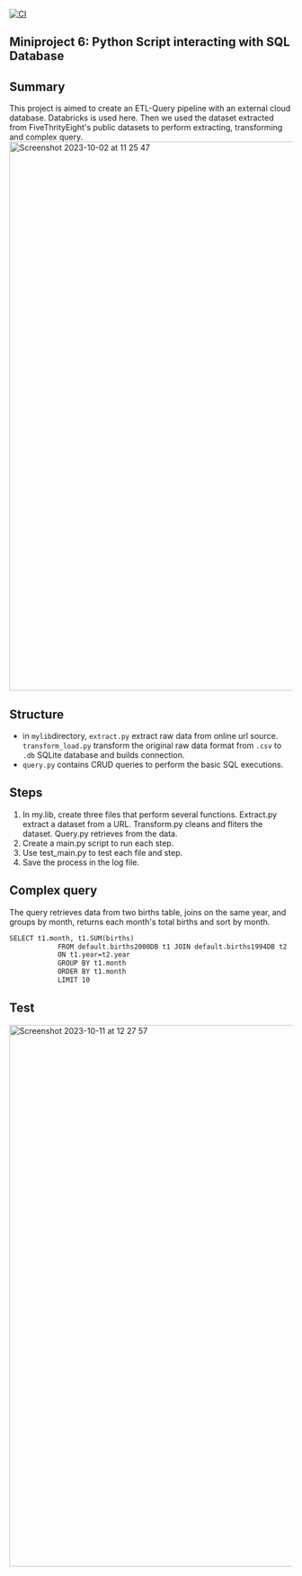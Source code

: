 [![CI](https://github.com/BobZhang26/Bob_PythonTemplate1/actions/workflows/cicd.yml/badge.svg)](https://github.com/BobZhang26/Bob_PythonTemplate1/actions/workflows/cicd.yml)
## Miniproject 6: Python Script interacting with SQL Database

## Summary
This project is aimed to create an ETL-Query pipeline with an external cloud database. Databricks is used here. Then we used the dataset extracted from FiveThrityEight's public datasets to perform extracting, transforming and complex query.
<img width="977" alt="Screenshot 2023-10-02 at 11 25 47" src="https://github.com/nogibjj/mini_project_5/assets/141781876/94018e4a-0a3c-418a-8900-3bd898cff266">

## Structure

* in `mylib`directory, `extract.py` extract raw data from online url source. `transform_load.py` transform the original raw data format from `.csv` to `.db` SQLite database and builds connection.
* `query.py` contains CRUD queries to perform the basic SQL executions.

## Steps
1. In my.lib, create three files that perform several functions. Extract.py extract a dataset from a URL. Transform.py cleans and fliters the dataset. Query.py retrieves from the data.
2. Create a main.py script to run each step.
3. Use test_main.py to test each file and step.
4. Save the process in the log file.

## Complex query
The query retrieves data from two births table, joins on the same year, and groups by month, returns each month's total births and sort by month.
```md
SELECT t1.month, t1.SUM(births)
            FROM default.births2000DB t1 JOIN default.births1994DB t2
            ON t1.year=t2.year
            GROUP BY t1.month
            ORDER BY t1.month
            LIMIT 10

```
## Test
<img width="964" alt="Screenshot 2023-10-11 at 12 27 57" src="https://github.com/nogibjj/mini_project_5/assets/141781876/6f5214d9-9d37-44a1-9bc8-79f53a89da44">

